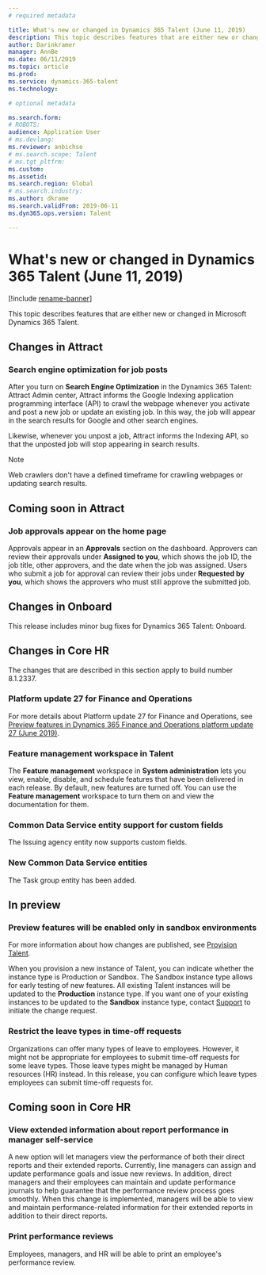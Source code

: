 ```yaml
---
# required metadata

title: What's new or changed in Dynamics 365 Talent (June 11, 2019)
description: This topic describes features that are either new or changed in Microsoft Dynamics 365 Talent.
author: Darinkramer
manager: AnnBe
ms.date: 06/11/2019
ms.topic: article
ms.prod: 
ms.service: dynamics-365-talent
ms.technology: 

# optional metadata

ms.search.form: 
# ROBOTS: 
audience: Application User
# ms.devlang: 
ms.reviewer: anbichse
# ms.search.scope: Talent
# ms.tgt_pltfrm: 
ms.custom: 
ms.assetid: 
ms.search.region: Global
# ms.search.industry: 
ms.author: dkrame
ms.search.validFrom: 2019-06-11
ms.dyn365.ops.version: Talent

---
```

# What's new or changed in Dynamics 365 Talent (June 11, 2019)

[!include [rename-banner](~/includes/cc-data-platform-banner.md)]

This topic describes features that are either new or changed in Microsoft Dynamics 365 Talent.

## Changes in Attract

### Search engine optimization for job posts

After you turn on **Search Engine Optimization** in the Dynamics 365 Talent: Attract Admin center, Attract informs the Google Indexing application programming interface (API) to crawl the webpage whenever you activate and post a new job or update an existing job. In this way, the job will appear in the search results for Google and other search engines.

Likewise, whenever you unpost a job, Attract informs the Indexing API, so that the unposted job will stop appearing in search results.

> [!NOTE]
> Web crawlers don't have a defined timeframe for crawling webpages or updating search results.

## Coming soon in Attract

### Job approvals appear on the home page

Approvals appear in an **Approvals** section on the dashboard. Approvers can review their approvals under **Assigned to you**, which shows the job ID, the job title, other approvers, and the date when the job was assigned. Users who submit a job for approval can review their jobs under **Requested by you**, which shows the approvers who must still approve the submitted job.

## Changes in Onboard

This release includes minor bug fixes for Dynamics 365 Talent: Onboard.

## Changes in Core HR

The changes that are described in this section apply to build number 8.1.2337.

### Platform update 27 for Finance and Operations

For more details about Platform update 27 for Finance and Operations, see [Preview features in Dynamics 365 Finance and Operations platform update 27 (June 2019)](https://docs.microsoft.com/dynamics365/unified-operations/fin-and-ops/get-started/whats-new-platform-update-27).

### Feature management workspace in Talent

The **Feature management** workspace in **System administration** lets you view, enable, disable, and schedule features that have been delivered in each release. By default, new features are turned off. You can use the **Feature management** workspace to turn them on and view the documentation for them.

### Common Data Service entity support for custom fields

The Issuing agency entity now supports custom fields.

### New Common Data Service entities

The Task group entity has been added.

## In preview

### Preview features will be enabled only in sandbox environments

For more information about how changes are published, see [Provision Talent](https://docs.microsoft.com/dynamics365/unified-operations/talent/provisioning-talent).

When you provision a new instance of Talent, you can indicate whether the instance type is Production or Sandbox. The Sandbox instance type allows for early testing of new features. All existing Talent instances will be updated to the **Production** instance type. If you want one of your existing instances to be updated to the **Sandbox** instance type, contact [Support](https://docs.microsoft.com/dynamics365/unified-operations/talent/talent-support) to initiate the change request.

### Restrict the leave types in time-off requests

Organizations can offer many types of leave to employees. However, it might not be appropriate for employees to submit time-off requests for some leave types. Those leave types might be managed by Human resources (HR) instead. In this release, you can configure which leave types employees can submit time-off requests for. 

## Coming soon in Core HR

### View extended information about report performance in manager self-service

A new option will let managers view the performance of both their direct reports and their extended reports. Currently, line managers can assign and update performance goals and issue new reviews. In addition, direct managers and their employees can maintain and update performance journals to help guarantee that the performance review process goes smoothly. When this change is implemented, managers will be able to view and maintain performance-related information for their extended reports in addition to their direct reports.

### Print performance reviews

Employees, managers, and HR will be able to print an employee's performance review.
